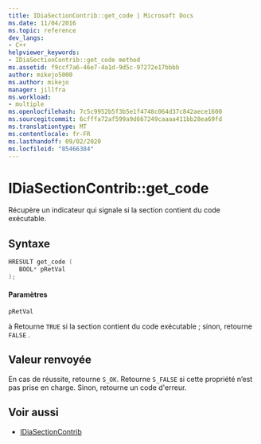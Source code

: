 ```yaml
---
title: IDiaSectionContrib::get_code | Microsoft Docs
ms.date: 11/04/2016
ms.topic: reference
dev_langs:
- C++
helpviewer_keywords:
- IDiaSectionContrib::get_code method
ms.assetid: f9ccf7a6-46e7-4a1d-9d5c-97272e17bbbb
author: mikejo5000
ms.author: mikejo
manager: jillfra
ms.workload:
- multiple
ms.openlocfilehash: 7c5c9952b5f3b5e1f4748c064d37c842aece1600
ms.sourcegitcommit: 6cfffa72af599a9d667249caaaa411bb28ea69fd
ms.translationtype: MT
ms.contentlocale: fr-FR
ms.lasthandoff: 09/02/2020
ms.locfileid: "85466384"
---
```

# <a name="idiasectioncontribget_code"></a>IDiaSectionContrib::get_code
Récupère un indicateur qui signale si la section contient du code exécutable.

## <a name="syntax"></a>Syntaxe

```C++
HRESULT get_code ( 
   BOOL* pRetVal
);
```

#### <a name="parameters"></a>Paramètres
 `pRetVal`

à Retourne `TRUE` si la section contient du code exécutable ; sinon, retourne `FALSE` .

## <a name="return-value"></a>Valeur renvoyée
 En cas de réussite, retourne `S_OK`. Retourne `S_FALSE` si cette propriété n’est pas prise en charge. Sinon, retourne un code d'erreur.

## <a name="see-also"></a>Voir aussi
- [IDiaSectionContrib](../../debugger/debug-interface-access/idiasectioncontrib.md)